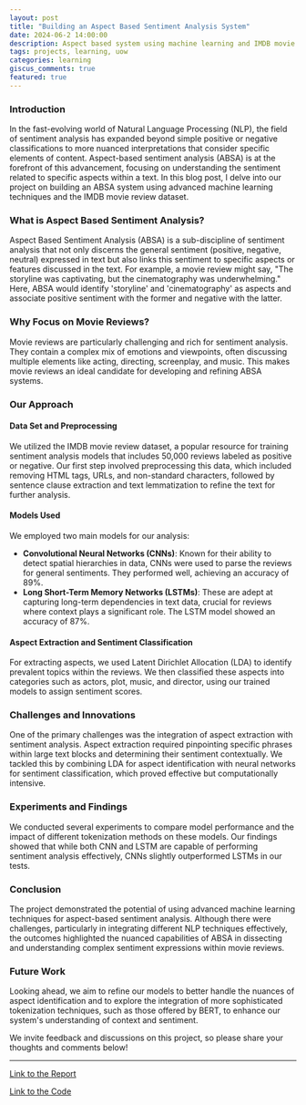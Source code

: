 ```yaml
---
layout: post
title: "Building an Aspect Based Sentiment Analysis System"
date: 2024-06-2 14:00:00
description: Aspect based system using machine learning and IMDB movie review dataset.
tags: projects, learning, uow
categories: learning
giscus_comments: true
featured: true
---
```


### Introduction

In the fast-evolving world of Natural Language Processing (NLP), the field of sentiment analysis has expanded beyond simple positive or negative classifications to more nuanced interpretations that consider specific elements of content. Aspect-based sentiment analysis (ABSA) is at the forefront of this advancement, focusing on understanding the sentiment related to specific aspects within a text. In this blog post, I delve into our project on building an ABSA system using advanced machine learning techniques and the IMDB movie review dataset.

### What is Aspect Based Sentiment Analysis?

Aspect Based Sentiment Analysis (ABSA) is a sub-discipline of sentiment analysis that not only discerns the general sentiment (positive, negative, neutral) expressed in text but also links this sentiment to specific aspects or features discussed in the text. For example, a movie review might say, "The storyline was captivating, but the cinematography was underwhelming." Here, ABSA would identify 'storyline' and 'cinematography' as aspects and associate positive sentiment with the former and negative with the latter.

### Why Focus on Movie Reviews?

Movie reviews are particularly challenging and rich for sentiment analysis. They contain a complex mix of emotions and viewpoints, often discussing multiple elements like acting, directing, screenplay, and music. This makes movie reviews an ideal candidate for developing and refining ABSA systems.

### Our Approach

#### Data Set and Preprocessing

We utilized the IMDB movie review dataset, a popular resource for training sentiment analysis models that includes 50,000 reviews labeled as positive or negative. Our first step involved preprocessing this data, which included removing HTML tags, URLs, and non-standard characters, followed by sentence clause extraction and text lemmatization to refine the text for further analysis.

#### Models Used

We employed two main models for our analysis:
- **Convolutional Neural Networks (CNNs)**: Known for their ability to detect spatial hierarchies in data, CNNs were used to parse the reviews for general sentiments. They performed well, achieving an accuracy of 89%.
- **Long Short-Term Memory Networks (LSTMs)**: These are adept at capturing long-term dependencies in text data, crucial for reviews where context plays a significant role. The LSTM model showed an accuracy of 87%.

#### Aspect Extraction and Sentiment Classification

For extracting aspects, we used Latent Dirichlet Allocation (LDA) to identify prevalent topics within the reviews. We then classified these aspects into categories such as actors, plot, music, and director, using our trained models to assign sentiment scores.

### Challenges and Innovations

One of the primary challenges was the integration of aspect extraction with sentiment analysis. Aspect extraction required pinpointing specific phrases within large text blocks and determining their sentiment contextually. We tackled this by combining LDA for aspect identification with neural networks for sentiment classification, which proved effective but computationally intensive.

### Experiments and Findings

We conducted several experiments to compare model performance and the impact of different tokenization methods on these models. Our findings showed that while both CNN and LSTM are capable of performing sentiment analysis effectively, CNNs slightly outperformed LSTMs in our tests.

### Conclusion

The project demonstrated the potential of using advanced machine learning techniques for aspect-based sentiment analysis. Although there were challenges, particularly in integrating different NLP techniques effectively, the outcomes highlighted the nuanced capabilities of ABSA in dissecting and understanding complex sentiment expressions within movie reviews.

### Future Work

Looking ahead, we aim to refine our models to better handle the nuances of aspect identification and to explore the integration of more sophisticated tokenization techniques, such as those offered by BERT, to enhance our system's understanding of context and sentiment.

We invite feedback and discussions on this project, so please share your thoughts and comments below!

---

[Link to the Report](/assets/pdf/Aspect_based_sentiment_analysis__A_study_of_the_IMDB_review_database_group_at.pdf)

[Link to the Code](https://github.com/kgoel59/Aspect-Based-Sentiment-Analysis-IMDB)